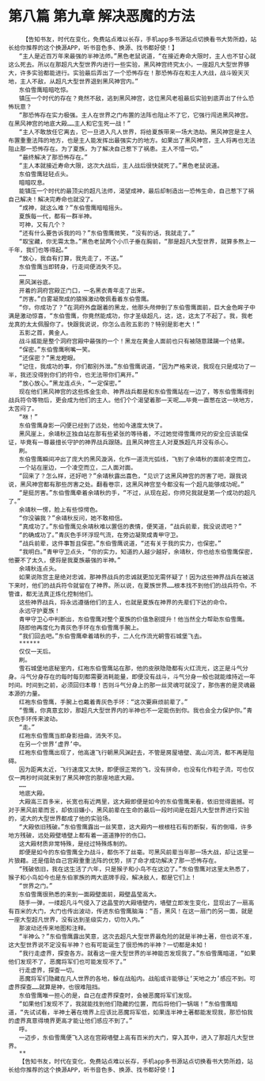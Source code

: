 # 第八篇 第九章 解决恶魔的方法
        【告知书友，时代在变化，免费站点难以长存，手机app多书源站点切换看书大势所趋，站长给你推荐的这个换源APP，听书音色多、换源、找书都好使！】
       “主人是近百万年来最强的半神法师。”黑色老鼠说道，“在接近寿命大限时，主人也不甘心就这么死去。所以在那超凡大型世界内进行一些实验，黑风神宫终究太小，一座超凡大型世界够大，许多实验都能进行。实验最后弄出了一个恐怖存在！那恐怖存在和主人大战，战斗毁天灭地，主人不敌，从超凡大型世界退到黑风神宫内。”
       东伯雪鹰暗暗吃惊。
       镇压一个时代的存在？竟然不敌，逃到黑风神宫，这位黑风老祖最后实验到底弄出了什么恐怖玩意？
       “那恐怖存在实力极强。主人在世界之门布置的法阵也阻止不了它，它强行闯进黑风神宫。在黑风神宫的地底大殿……主人和它生死一战！”
       “主人不敢放任它离去，它一旦进入凡人世界，将给夏族带来一场大浩劫。黑风神宫是主人布置重重法阵的地方，也是主人能发挥出最强实力的地方。如果出了黑风神宫，主人将再也无法阻止那一恐怖存在。为了夏族，为了解决自己惹下了祸患。主人不惜一切。”
       “最终解决了那恐怖存在。”
       “主人本就接近寿命大限，这次大战后，主人战后很快就死了。”黑色老鼠说道。
       东伯雪鹰轻轻点头。
       暗暗叹息。
       能镇压一个时代的最顶尖的超凡法师，渴望成神，最后却制造出一恐怖生命，自己惹下了祸自己解决！解决完寿命也就没了。
       “成神，就这么难？”东伯雪鹰暗暗摇头。
       夏族每一代，都有一群半神。
       可神，又有几个？
       “还有什么要告诉我的吗？”东伯雪鹰微笑，“没有的话，我就走了。”
       “取宝藏，你无需太急。”黑色老鼠两个小爪子垂在胸前，“那是超凡大型世界，就算多熬上一千年，我们也等得起。”
       “放心，我自有打算，我先走了，不送。”
       东伯雪鹰当即转身，行走间便消失不见。
       ……
       黑风渊谷底。
       开着的洞府宫殿正门口，一名黑衣青年走了出来。
       “厉害。”白雾凝聚成的猿猴激动敬佩看着东伯雪鹰。
       “你，你成功了？”在洞府外盘踞着的黑龙，他那头颅伸到了东伯雪鹰面前，巨大金色眸子中满是激动惊喜，“东伯雪鹰，你竟然能成功，你才圣级超凡，这，这，这太了不起了。我，我老龙真的太太佩服你了。快跟我说说，你怎么击败五影的？特别是影老大！”
       五影之首，黄金人。
       战斗威能是整个洞府宫殿中最强的一个！黑龙在黄金人面前也只有被随意蹂躏一个结果。
       “保密。”东伯雪鹰咧嘴一笑。
       “还保密？”黑龙瞪眼。
       “记住，我成功的事，你们都别外泄。”东伯雪鹰说道，“因为严格来说，我现在只是成功了一半，我还没得到你们的符令，也无法带你们离开。”
       “放心放心。”黑龙连点头，“一定保密。”
       现在他们黑风神宫的这些炼金生命、神界战兵都是和东伯雪鹰站在一边了，等东伯雪鹰得到战兵符令等物后，更会成为他们的主人。他们个个渴望着那一天呢……毕竟一直憋在这一块地方，太苦闷了。
       “咻！”
       东伯雪鹰身影一闪便已经到了远处，他如今速度太快了。
       黑风崖上，余靖秋正独自站在那有些紧张的等待着，不过她觉得雪鹰师兄的安全应该能保证，毕竟有一尊最擅长守护的神界战兵跟随。且黑风神宫主人对夏族超凡并没有杀心。
       刷。
       东伯雪鹰瞬间冲出了庞大的黑风漩涡，化作一道流光弧线，飞到了余靖秋的面前凌空而立。
       一个站在崖边，一个凌空而立，二人面对面。
       “回来了？怎么样，还好吧？”余靖秋露出喜色，“见识了这黑风神宫的厉害了吧，跟我说说，黑风神宫都有那些厉害之处。翻看卷宗，这黑风神宫至今都没有一个超凡能够成功呢。”
       “是挺厉害。”东伯雪鹰牵着余靖秋的手，“不过，从现在起，你师兄我就是第一个成功的超凡了。”
       余靖秋一愣，脸上有些惊愕色。
       “你没骗我？”余靖秋反问，她不敢相信。
       “真成功了。”东伯雪鹰见余靖秋难以置信的表情，便笑道，“战兵前辈，我没说谎吧？”
       “的确成功了。”青灰色手环浮现气流，在旁边凝聚成青甲守卫。
       “战兵前辈，这件事暂且保密。”东伯雪鹰说道，“还有关于我的实力，也保密。”
       “我明白。”青甲守卫点头，“你的实力，知道的人越少越好，余靖秋，你也给东伯雪鹰保密，他要不了太久，便将是我夏族最强的半神。”
       余靖秋连点头。
       如果说陈宫主是绝对忠诚，那神界战兵的忠诚就更加无需怀疑了！因为这些神界战兵在被送下来时，他们的战兵符令就留在了神界。所以说，在夏族世界……根本找不到他们的战兵符令。不管谁，都无法真正炼化控制他们。
       这些神界战兵，将永远遵循他们的主人，也就是夏族在神界的先辈们下达的命令。
       永远守护夏族！
       青甲守卫心中判断出，东伯雪鹰对整个夏族的价值急剧提升！他当然全力帮助东伯雪鹰。
       随即他再度化为青灰色手环在东伯雪鹰手腕上。
       “我们回去吧。”东伯雪鹰牵着靖秋的手，二人化作流光朝雪石城堡飞去。
       ******
       仅仅一天后。
       刷。
       雪石城堡地底秘室内，红袍东伯雪鹰站在那，他的皮肤隐隐都有火红流光，这正是斗气分身。斗气分身存在的每时每刻都需要消耗能量，即便没有战斗，斗气分身一般也就能维持近一年时间。时间到之前，必须回归本尊！否则斗气分身上的那一丝灵魂可就没了，那伤害的是灵魂最本源的力量。
       红袍东伯雪鹰，手腕上也戴着青灰色手环：“这次要麻烦前辈了。”
       “雪鹰，你真意玄妙，那超凡大型世界内的半神也不一定能伤到你。我也会全力保护你。”青灰色手环传来波动。
       “走。”
       红袍东伯雪鹰当即身影扭曲，消失不见。
       在另一个世界‘虚界’中。
       红袍东伯雪鹰出现了，他高速飞行朝黑风渊赶去，不管是房屋墙壁、高山河流，都不再是阻碍。
       因为距离太近，飞行速度又太快，即便很正常的飞，没有拼命，也没有化作粒子流，可也仅仅一两秒时间就来到了黑风神宫的那座地底大殿。
       ……
       地底大殿。
       大殿高三百多米，长宽也有近两里，这大殿即便是如今的东伯雪鹰来看，依旧觉得震撼。可对于黑风前辈而言，却依旧嫌小，黑风前辈在生命的最后一段时间是在超凡大型世界进行实验的，诺大的大型世界都成了他的实验场。
       “大殿依旧残破。”东伯雪鹰露出一丝笑意，这大殿内一根根柱石有的断裂，有的倒塌，许多地方残破，远处殿壁墙壁上都有着一道道狰狞的伤口。
       这大殿材质非常特殊，是经过特殊炼制的。
       即便是如今的东伯雪鹰全力战斗，都伤不了丝毫。可黑风前辈当年那一场大战，却让这里一片狼藉。还是借助自己宫殿重重法阵的优势，拼了命才成功解决了那一恐怖存在。
       “残破依旧，我在这生活了六年，只是猴子和小鸟不在这边了。”东伯雪鹰对这里太熟悉了，猴子和小鸟如今也是东伯家族的两大底牌手段，解决敌人，都是它们上！
       “世界之门。”
       东伯雪鹰很熟悉的来到一面殿壁面前，殿壁晶莹高大。
       随手一弹，一缕超凡斗气侵入了这晶莹的大殿墙壁内，墙壁立即发生变化，显现出了一扇高有百米的大门，大门也传出波动，传进东伯雪鹰脑海：“吾，黑风！在这一扇门的另一面，就是一座大型超凡世界，没有达到圣级实力，切勿入内。”
       那波动还传来地图和注释。
       “半神么？”东伯雪鹰露出笑意，这次去超凡大型世界最危险的就是半神土著，但也说不准，这大型世界说不定没有半神？也有可能诞生了很恐怖的半神？一切都是未知！
       “我行走虚界，探查各方。就看这一座大型世界的半神能否发现我了。”东伯雪鹰暗道，“如果他们发现不了，恶魔将军们也可能发现不了。”
       行走虚界，探查一切。
       恶魔将军们隐藏在凡人世界的各地，躲在战船内。战船或许能够让‘天地之力’感应不到。可虚界探查……就算是神，也很难阻挡。
       东伯雪鹰唯一担心的是，自己在虚界探查时，会被恶魔将军们发现。
       “如果他们发现不了，我就能找到他们隐藏的位置，而后将他们一锅端！”东伯雪鹰暗道，“先试试看，半神土著在境界上应该比恶魔将军低，如果连半神土著都能发现我，那恐怕我的虚界真意得境界更高才能让他们感应不到了。”
       呼。
       一迈步，东伯雪鹰便飞入这在宫殿墙壁上高有百米的大门，穿入其中，进入了那超凡大型世界。
       **
       【告知书友，时代在变化，免费站点难以长存，手机app多书源站点切换看书大势所趋，站长给你推荐的这个换源APP，听书音色多、换源、找书都好使！】